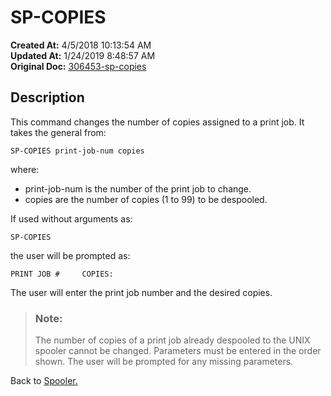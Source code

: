 # SP-COPIES

**Created At:** 4/5/2018 10:13:54 AM  
**Updated At:** 1/24/2019 8:48:57 AM  
**Original Doc:** [306453-sp-copies](https://docs.jbase.com/44205-spooler/306453-sp-copies)  


## Description 

This command changes the number of copies assigned to a print job. It takes the general from:

```
SP-COPIES print-job-num copies
```

where:

- print-job-num is the number of the print job to change.
- copies are the number of copies (1 to 99) to be despooled.


If used without arguments as:

```
SP-COPIES
```

the user will be prompted as:

```
PRINT JOB #     COPIES:
```



The user will enter the print job number and the desired copies.




> ### Note: 
> 
> The number of copies of a print job already despooled to the UNIX spooler cannot be changed. Parameters must be entered in the order shown. The user will be prompted for any missing parameters.




Back to [Spooler.](./../jbase-spooler)
